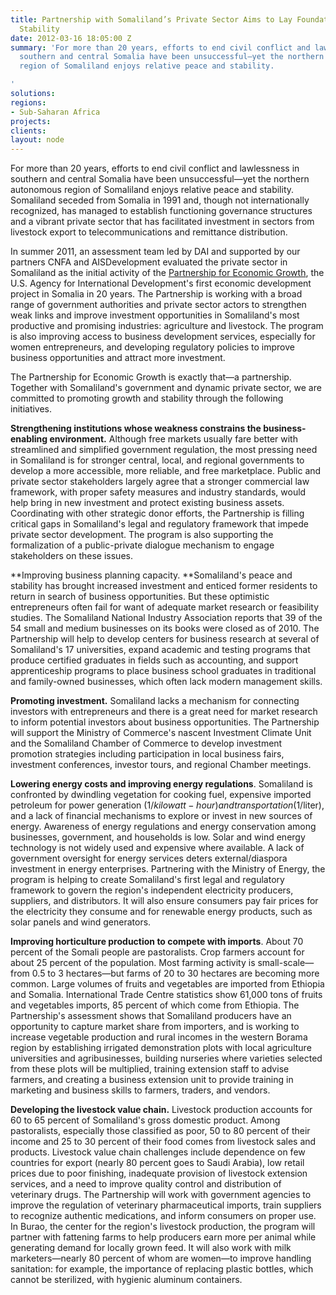 ```yaml
---
title: Partnership with Somaliland’s Private Sector Aims to Lay Foundation for Growth,
  Stability
date: 2012-03-16 18:05:00 Z
summary: 'For more than 20 years, efforts to end civil conflict and lawlessness in
  southern and central Somalia have been unsuccessful—yet the northern autonomous
  region of Somaliland enjoys relative peace and stability.

'
solutions: 
regions:
- Sub-Saharan Africa
projects: 
clients: 
layout: node
---
```


For more than 20 years, efforts to end civil conflict and lawlessness in southern and central Somalia have been unsuccessful—yet the northern autonomous region of Somaliland enjoys relative peace and stability. Somaliland seceded from Somalia in 1991 and, though not internationally recognized, has managed to establish functioning governance structures and a vibrant private sector that has facilitated investment in sectors from livestock export to telecommunications and remittance distribution.

In summer 2011, an assessment team led by DAI and supported by our partners CNFA and AISDevelopment evaluated the private sector in Somaliland as the initial activity of the [Partnership for Economic Growth][1], the U.S. Agency for International Development's first economic development project in Somalia in 20 years. The Partnership is working with a broad range of government authorities and private sector actors to strengthen weak links and improve investment opportunities in Somaliland's most productive and promising industries: agriculture and livestock. The program is also improving access to business development services, especially for women entrepreneurs, and developing regulatory policies to improve business opportunities and attract more investment.

The Partnership for Economic Growth is exactly that—a partnership. Together with Somaliland's government and dynamic private sector, we are committed to promoting growth and stability through the following initiatives.

**Strengthening institutions whose weakness constrains the business-enabling environment.** Although free markets usually fare better with streamlined and simplified government regulation, the most pressing need in Somaliland is for stronger central, local, and regional governments to develop a more accessible, more reliable, and free marketplace. Public and private sector stakeholders largely agree that a stronger commercial law framework, with proper safety measures and industry standards, would help bring in new investment and protect existing business assets. Coordinating with other strategic donor efforts, the Partnership is filling critical gaps in Somaliland's legal and regulatory framework that impede private sector development. The program is also supporting the formalization of a public-private dialogue mechanism to engage stakeholders on these issues.

**Improving business planning capacity. **Somaliland's peace and stability has brought increased investment and enticed former residents to return in search of business opportunities. But these optimistic entrepreneurs often fail for want of adequate market research or feasibility studies. The Somaliland National Industry Association reports that 39 of the 54 small and medium businesses on its books were closed as of 2010. The Partnership will help to develop centers for business research at several of Somaliland's 17 universities, expand academic and testing programs that produce certified graduates in fields such as accounting, and support apprenticeship programs to place business school graduates in traditional and family-owned businesses, which often lack modern management skills.

**Promoting investment.** Somaliland lacks a mechanism for connecting investors with entrepreneurs and there is a great need for market research to inform potential investors about business opportunities. The Partnership will support the Ministry of Commerce's nascent Investment Climate Unit and the Somaliland Chamber of Commerce to develop investment promotion strategies including participation in local business fairs, investment conferences, investor tours, and regional Chamber meetings.

**Lowering energy costs and improving energy regulations**. Somaliland is confronted by dwindling vegetation for cooking fuel, expensive imported petroleum for power generation ($1/kilowatt-hour) and transportation ($1/liter), and a lack of financial mechanisms to explore or invest in new sources of energy. Awareness of energy regulations and energy conservation among businesses, government, and households is low. Solar and wind energy technology is not widely used and expensive where available. A lack of government oversight for energy services deters external/diaspora investment in energy enterprises. Partnering with the Ministry of Energy, the program is helping to create Somaliland's first legal and regulatory framework to govern the region's independent electricity producers, suppliers, and distributors. It will also ensure consumers pay fair prices for the electricity they consume and for renewable energy products, such as solar panels and wind generators.

**Improving horticulture production to compete with imports**. About 70 percent of the Somali people are pastoralists. Crop farmers account for about 25 percent of the population. Most farming activity is small-scale—from 0.5 to 3 hectares—but farms of 20 to 30 hectares are becoming more common. Large volumes of fruits and vegetables are imported from Ethiopia and Somalia. International Trade Centre statistics show 61,000 tons of fruits and vegetables imports, 85 percent of which come from Ethiopia. The Partnership's assessment shows that Somaliland producers have an opportunity to capture market share from importers, and is working to increase vegetable production and rural incomes in the western Borama region by establishing irrigated demonstration plots with local agriculture universities and agribusinesses, building nurseries where varieties selected from these plots will be multiplied, training extension staff to advise farmers, and creating a business extension unit to provide training in marketing and business skills to farmers, traders, and vendors.

**Developing the livestock value chain.** Livestock production accounts for 60 to 65 percent of Somaliland's gross domestic product. Among pastoralists, especially those classified as poor, 50 to 80 percent of their income and 25 to 30 percent of their food comes from livestock sales and products. Livestock value chain challenges include dependence on few countries for export (nearly 80 percent goes to Saudi Arabia), low retail prices due to poor finishing, inadequate provision of livestock extension services, and a need to improve quality control and distribution of veterinary drugs. The Partnership will work with government agencies to improve the regulation of veterinary pharmaceutical imports, train suppliers to recognize authentic medications, and inform consumers on proper use. In Burao, the center for the region's livestock production, the program will partner with fattening farms to help producers earn more per animal while generating demand for locally grown feed. It will also work with milk marketers—nearly 80 percent of whom are women—to improve handling sanitation: for example, the importance of replacing plastic bottles, which cannot be sterilized, with hygienic aluminum containers.

[1]: /our-work/projects/somalia-partnership-economic-growth-program
